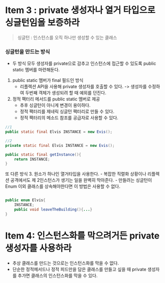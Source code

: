 # Item 3 : private 생성자나 열거 타입으로 싱글턴임을 보증하라

> 싱글턴 : 인스턴스를 오직 하나만 생성할 수 있는 클래스

### 싱글턴을 만드는 방식

- 두 방식 모두 생성자를 private으로 감추고 인스턴스에 접근할 수 있도록 public static 멤버를 마련해둔다.

1. public static 멤버가 final 필드인 방식
   - 리플렉션 API을 사용해 private 생성자를 호출할 수 있다.
     -> 생성자를 수정하여 두번째 객체가 생성되려 할 때 예외를 던진다.
2. 정적 팩터리 메서드를 public static 멤버로 제공
   - 추후 싱글턴이 아니게 변경이 용이하다.
   - 정적 팩터리를 제네릭 싱글턴 팩터리로 만들 수 있다.
   - 정적 팩터리의 메소드 참조를 공급자로 사용할 수 있다.

```java
//1
public static final Elvis INSTANCE = new Evis();

//2
private static final Elvis INSTANCE = new Evis();

public static final getInstance(){
    return INSTANCE;
}
```

또 다른 방식 3. 원소가 하나인 열거타입을 사용한다. - 복잡한 직렬화 상황이나 리플렉션 공격에서도 제 2인스턴스가 생기는 일을 완벽히 막아준다. - 만들려는 싱글턴이 Enum 이외 클래스를 상속해야한다면 이 방법은 사용할 수 없다.

```java

public enum Elvis{
    INSTANCE;
    public void leaveTheBuilding(){...}
}

```

# Item 4: 인스턴스화를 막으려거든 private 생성자를 사용하라

- 추상 클래스를 만드는 것으로는 인스턴스화를 막을 수 없다.
- 단순한 정적메서드나 정적 피드만을 담은 클래스를 만들고 싶을 때 private 생성자를 추가면 클래스의 인스턴스화를 막을 수 있다.
